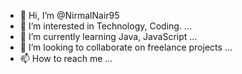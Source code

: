 - 👋 Hi, I’m @NirmalNair95
- 👀 I’m interested in Technology, Coding.  ...
- 🌱 I’m currently learning Java, JavaScript ...
- 💞️ I’m looking to collaborate on freelance projects ...
- 📫 How to reach me ...

<!---
NirmalNair95/NirmalNair95 is a ✨ special ✨ repository because its `README.md` (this file) appears on your GitHub profile.
You can click the Preview link to take a look at your changes.
--->
